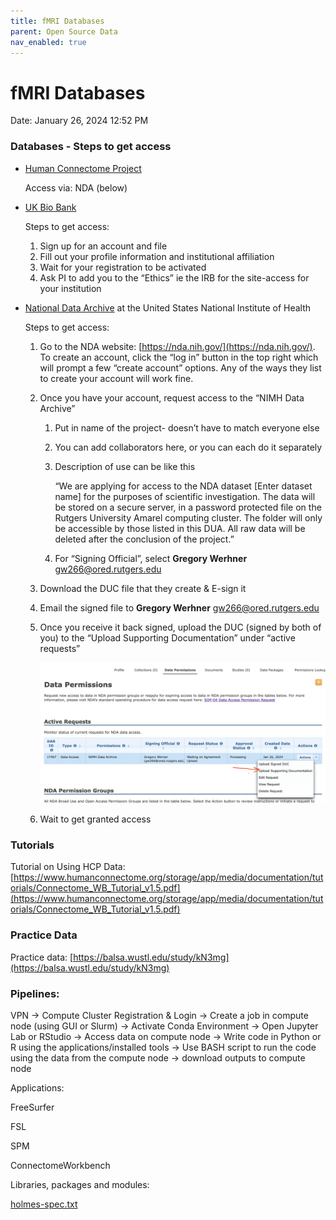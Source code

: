 ```yaml
---
title: fMRI Databases
parent: Open Source Data
nav_enabled: true 
---
```

# fMRI Databases

Date: January 26, 2024 12:52 PM

### Databases - Steps to get access

- [Human Connectome Project](https://db.humanconnectome.org/)
    
    Access via: NDA (below)
    
- [UK Bio Bank](https://www.ukbiobank.ac.uk/)
    
    Steps to get access: 
    
    1. Sign up for an account and file 
    2. Fill out your profile information and institutional affiliation
    3. Wait for your registration to be activated
    4. Ask PI to add you to the “Ethics” ie the IRB for the site-access for your institution
- [National Data Archive](https://nda.nih.gov/) at the United States National Institute of Health
    
    Steps to get access:
    
    1. Go to the NDA website: [https://nda.nih.gov/](https://nda.nih.gov/). To create an account, click the “log in” button in the top right which will prompt a few “create account” options. Any of the ways they list to create your account will work fine. 
    2. Once you have your account, request access to the “NIMH Data Archive” 
        1. Put in name of the project- doesn’t have to match everyone else
        2. You can add collaborators here, or you can each do it separately
        3. Description of use can be like this
            
            “We are applying for access to the NDA dataset [Enter dataset name] for the purposes of scientific investigation. The data will be stored on a secure server, in a password protected file on the Rutgers University Amarel computing cluster. The folder will only be accessible by those listed in this DUA. All raw data will be deleted after the conclusion of the project.”
            
        4. For “Signing Official”, select **Gregory Werhner** [gw266@ored.rutgers.edu](mailto:gw266@research.rutgers.edu) 
    3. Download the DUC file that they create & E-sign it
    4. Email the signed file to **Gregory Werhner** [gw266@ored.rutgers.edu](mailto:gw266@research.rutgers.edu) 
    5. Once you receive it back signed, upload the DUC (signed by both of you) to the “Upload Supporting Documentation” under “active requests”
        
        ![Screen Shot 2024-01-26 at 3.40.04 PM.png](fMRI%20Databases%20143ba69c58654779880017db71871c86/Screen_Shot_2024-01-26_at_3.40.04_PM.png)
        
    6. Wait to get granted access

### Tutorials

Tutorial on Using HCP Data: [https://www.humanconnectome.org/storage/app/media/documentation/tutorials/Connectome_WB_Tutorial_v1.5.pdf](https://www.humanconnectome.org/storage/app/media/documentation/tutorials/Connectome_WB_Tutorial_v1.5.pdf) 

### Practice Data

Practice data: [https://balsa.wustl.edu/study/kN3mg](https://balsa.wustl.edu/study/kN3mg) 

### Pipelines:

VPN → Compute Cluster Registration & Login → Create a job in compute node (using GUI or Slurm) → Activate Conda Environment → Open Jupyter Lab or RStudio → Access data on compute node → Write code in Python or R using the applications/installed tools → Use BASH script to run the code using the data from the compute node → download outputs to compute node

Applications:

FreeSurfer

FSL

SPM

ConnectomeWorkbench

Libraries, packages and modules:

[holmes-spec.txt](fMRI%20Databases%20143ba69c58654779880017db71871c86/holmes-spec.txt)